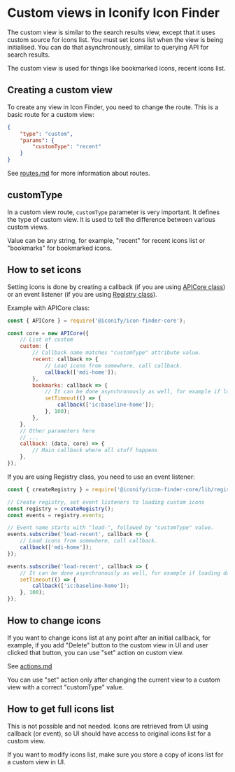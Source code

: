 # Custom views in Iconify Icon Finder

The custom view is similar to the search results view, except that it uses custom source for icons list. You must set icons list when the view is being initialised. You can do that asynchronously, similar to querying API for search results.

The custom view is used for things like bookmarked icons, recent icons list.

## Creating a custom view

To create any view in Icon Finder, you need to change the route. This is a basic route for a custom view:

```json
{
	"type": "custom",
	"params": {
		"customType": "recent"
	}
}
```

See [routes.md](routes.md) for more information about routes.

## customType

In a custom view route, `customType` parameter is very important. It defines the type of custom view. It is used to tell the difference between various custom views.

Value can be any string, for example, "recent" for recent icons list or "bookmarks" for bookmarked icons.

## How to set icons

Setting icons is done by creating a callback (if you are using [APICore class](api-core.md)) or an event listener (if you are using [Registry class](registry.md)).

Example with APICore class:

```js
const { APICore } = require('@iconify/icon-finder-core');

const core = new APICore({
	// List of custom
	custom: {
		// Callback name matches "customType" attribute value.
		recent: callback => {
			// Load icons from somewhere, call callback.
			callback(['mdi-home']);
		},
		bookmarks: callback => {
			// It can be done asynchronously as well, for example if loading data from external resource
			setTimeout(() => {
				callback(['ic:baseline-home']);
			}, 100);
		},
	},
	// Other parameters here
	// ...
	callback: (data, core) => {
		// Main callback where all stuff happens
	},
});
```

If you are using Registry class, you need to use an event listener:

```js
const { createRegistry } = require('@iconify/icon-finder-core/lib/registry');

// Create registry, set event listeners to loading custom icons
const registry = createRegistry();
const events = registry.events;

// Event name starts with "load-", followed by "customType" value.
events.subscribe('load-recent', callback => {
	// Load icons from somewhere, call callback.
	callback(['mdi-home']);
});

events.subscribe('load-recent', callback => {
	// It can be done asynchronously as well, for example if loading data from external resource
	setTimeout(() => {
		callback(['ic:baseline-home']);
	}, 100);
});
```

## How to change icons

If you want to change icons list at any point after an initial callback, for example, if you add "Delete" button to the custom view in UI and user clicked that button, you can use "set" action on custom view.

See [actions.md](actions.md#set)

You can use "set" action only after changing the current view to a custom view with a correct "customType" value.

## How to get full icons list

This is not possible and not needed. Icons are retrieved from UI using callback (or event), so UI should have access to original icons list for a custom view.

If you want to modify icons list, make sure you store a copy of icons list for a custom view in UI.
